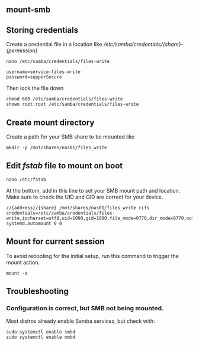 ## mount-smb

## Storing credentials

Create a credential file in a location like
_/etc/samba/credentials/{share}-{permission}_

```
nano /etc/samba/credentials/files-write
```

```
username=service-files-write
password=supperSecure
```

Then lock the file down

```
chmod 600 /etc/samba/credentials/files-write
shown root:root /etc/samba/credentials/files-write
```

## Create mount directory

Create a path for your SMB share to be mounted like

```
mkdir -p /mnt/shares/nas01/files_write
```

## Edit _fstab_ file to mount on boot

```
nano /etc/fstab
```

At the bottom, add in this line to set your SMB mount path and location.
Make sure to check the UID and GID are correct for your device.

```
//{address}/{share} /mnt/shares/nas01/files_write cifs credentials=/etc/samba/credentials/files-write,iocharset=utf8,uid=1000,gid=1000,file_mode=0770,dir_mode=0770,nofail,x-systemd.automount 0 0
```

## Mount for current session

To avoid rebooting for the initial setup, run this command to trigger the mount action.

```
mount -a
```

## Troubleshooting

### Configuration is correct, but SMB not being mounted.

Most distros already enable Samba services, but check with:

```
sudo systemctl enable smbd
sudo systemctl enable nmbd
```
